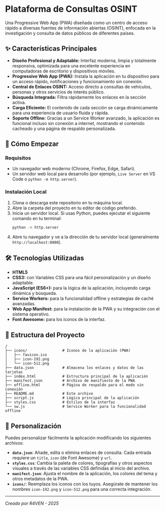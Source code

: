 # Plataforma de Consultas OSINT

Una Progressive Web App (PWA) diseñada como un centro de acceso rápido a diversas fuentes de información abiertas (OSINT), enfocada en la investigación y consulta de datos públicos de diferentes países.

<!-- 
¡Inserta aquí una nueva captura de pantalla del diseño actualizado! 
-->

## ✨ Características Principales

- **Diseño Profesional y Adaptable:** Interfaz moderna, limpia y totalmente responsiva, optimizada para una excelente experiencia en computadoras de escritorio y dispositivos móviles.
- **Progressive Web App (PWA):** Instala la aplicación en tu dispositivo para un acceso rápido, notificaciones y funcionamiento sin conexión.
- **Central de Enlaces OSINT:** Acceso directo a consultas de vehículos, personas y otros servicios de interés público.
- **Búsqueda Integrada:** Filtra rápidamente los enlaces en la sección activa.
- **Carga Eficiente:** El contenido de cada sección se carga dinámicamente para una experiencia de usuario fluida y rápida.
- **Soporte Offline:** Gracias a un Service Worker avanzado, la aplicación es funcional incluso sin conexión a internet, mostrando el contenido cacheado y una página de respaldo personalizada.

## 🚀 Cómo Empezar

### Requisitos
- Un navegador web moderno (Chrome, Firefox, Edge, Safari).
- Un servidor web local para desarrollo (por ejemplo, `Live Server` en VS Code o `python -m http.server`).

### Instalación Local

1.  Clona o descarga este repositorio en tu máquina local.
2.  Abre la carpeta del proyecto en tu editor de código preferido.
3.  Inicia un servidor local. Si usas Python, puedes ejecutar el siguiente comando en tu terminal:
    ```bash
    python -m http.server
    ```
4.  Abre tu navegador y ve a la dirección de tu servidor local (generalmente `http://localhost:8000`).

## 🛠️ Tecnologías Utilizadas

- **HTML5**
- **CSS3:** con Variables CSS para una fácil personalización y un diseño adaptable.
- **JavaScript (ES6+):** para la lógica de la aplicación, incluyendo carga dinámica y búsqueda.
- **Service Workers:** para la funcionalidad offline y estrategias de caché avanzadas.
- **Web App Manifest:** para la instalación de la PWA y su integración con el sistema operativo.
- **Font Awesome:** para los iconos de la interfaz.

## 📂 Estructura del Proyecto

```
/
├── icons/                # Iconos de la aplicación (PWA)
│   ├── favicon.ico
│   ├── icon-192.png
│   └── icon-512.png
├── data.json             # Almacena los enlaces y datos de las tarjetas
├── index.html            # Estructura principal de la aplicación
├── manifest.json         # Archivo de manifiesto de la PWA
├── offline.html          # Página de respaldo para el modo sin conexión
├── README.md             # Este archivo
├── script.js             # Lógica principal de la aplicación
├── styles.css            # Estilos de la interfaz
└── sw.js                 # Service Worker para la funcionalidad offline
```

## 🔧 Personalización

Puedes personalizar fácilmente la aplicación modificando los siguientes archivos:

-   **`data.json`**: Añade, edita o elimina enlaces de consulta. Cada entrada requiere un `title`, `icon` (de Font Awesome) y `url`.
-   **`styles.css`**: Cambia la paleta de colores, tipografías y otros aspectos visuales a través de las variables CSS definidas al inicio del archivo.
-   **`manifest.json`**: Ajusta el nombre de la aplicación, los colores del tema y otros metadatos de la PWA.
-   **`icons/`**: Reemplaza los iconos con los tuyos. Asegúrate de mantener los nombres `icon-192.png` y `icon-512.png` para una correcta integración.

---

*Creado por R4VEN - 2025*
